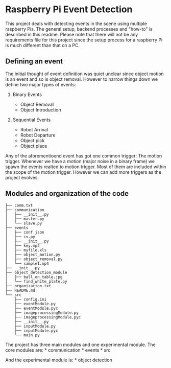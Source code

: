# Raspberry Pi Event Detection

This project deals with detecting events in the scene using multiple raspberry Pis. The general setup, backend processes and "how-to" is described in this readme. Please note that there will not be any requirements file for this project since the setup process for a raspberry Pi is much different than that on a PC.


## Defining an event

The initial thought of event definition was quiet unclear since object motion is an event and so is object removal. However to narrow things down we define two major types of events:
1. Binary Events
	* Object Removal
	* Object Introduction

2. Sequential Events
	* Robot Arrival
	* Robot Departure
	* Object pick
	* Object place

Any of the aforementioend event has got one common trigger: The motion trigger. Whenever we have a motion (major noise in a binary frame) we spawn the events realted to motion trigger. Most of them are included within the scope of the motion trigger. However we can add more triggers as the project evolves.

## Modules and organization of the code
```
├── comm.txt
├── communication
│   ├── __init__.py
│   ├── master.py
│   └── slave.py
├── events
│   ├── conf.json
│   ├── cv.py
│   ├── __init__.py
│   ├── key.mp4
│   ├── myfile.xls
│   ├── object_motion.py
│   ├── object_removal.py
│   └── sample1.mp4
├── __init__.py
├── object_detection_module
│   ├── ball_on_table.jpg
│   └── find_white_plate.py
├── organization.txt
├── README.md
└── src
    ├── config.ini
    ├── eventModule.py
    ├── eventModule.pyc
    ├── imageprocessingModule.py
    ├── imageprocessingModule.pyc
    ├── __init__.py
    ├── inputModule.py
    ├── inputModule.pyc
    └── main.py
```

The project has three main modules and one experimental module. The core modules are:
	* communication
	* events
	* src

And the experimental module is:
	* object detection


